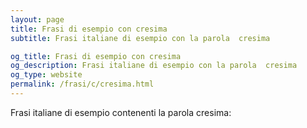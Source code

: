 ```yaml
---
layout: page
title: Frasi di esempio con cresima 
subtitle: Frasi italiane di esempio con la parola  cresima

og_title: Frasi di esempio con cresima 
og_description: Frasi italiane di esempio con la parola  cresima
og_type: website
permalink: /frasi/c/cresima.html
---
```


Frasi italiane di esempio contenenti la parola cresima:


